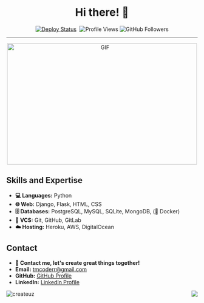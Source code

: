 <h1 align="center">Hi there! 👋</h1>
<p align="center">
  <a href="https://github.com/createuz?tab=repositories" target="_blank" rel="noopener noreferrer"><img src="https://github.com/justinmahar/react-social-media-embed/workflows/Deploy/badge.svg" alt="Deploy Status" /></a>&nbsp;
  <img src="https://komarev.com/ghpvc/?username=createuz" alt="Profile Views">
  <img src="https://img.shields.io/github/followers/createuz?label=follow&style=social" alt="GitHub Followers">
</p>
<hr>

<p align="center">
<img src="https://github.com/abhisheknaiidu/abhisheknaiidu/blob/master/code.gif?raw=true" alt="GIF" width="500" height="320" />
</p>

## Skills and Expertise

- **💻 Languages:** Python
- **🌐 Web:** Django, Flask, HTML, CSS
- **🗄️ Databases:** PostgreSQL, MySQL, SQLite, MongoDB, (🐳 Docker)
- **📇 VCS:** Git, GitHub, GitLab
- **☁️ Hosting:** Heroku, AWS, DigitalOcean

## Contact

- **👤 Contact me, let's create great things together!**
- **Email:** [tmcoderr@gmail.com](mailto:tmcoderr@gmail.com)
- **GitHub:** [GitHub Profile](https://github.com/createuz)
- **LinkedIn:** [LinkedIn Profile](https://www.linkedin.com/in/shohjahon-rajabov-8758b9272/)

<div style="display: flex; flex-direction: row-reverse; justify-content: space-between; align-items: center;">
    <img src="https://github-readme-stats-eight-theta.vercel.app/api?username=createuz&show_icons=true&include_all_commits=true&count_private=true&bg_color=333399,333399,333399,000000&title_color=fff&text_color=fff&icon_color=fff" style="max-width: 38%; float: right;" />
    <img src="https://camo.githubusercontent.com/ef54173f4106e50435a60af26ef733727e1cfc3da910e6a5b57552ff78768c8e/68747470733a2f2f6769746875622d70726f66696c652d74726f7068792e76657263656c2e6170702f3f757365726e616d653d6d757368617272616670" alt="createuz" data-canonical-src="https://github-profile-trophy.vercel.app/?username=createuz" style="max-width: 60%;" />
</div>
